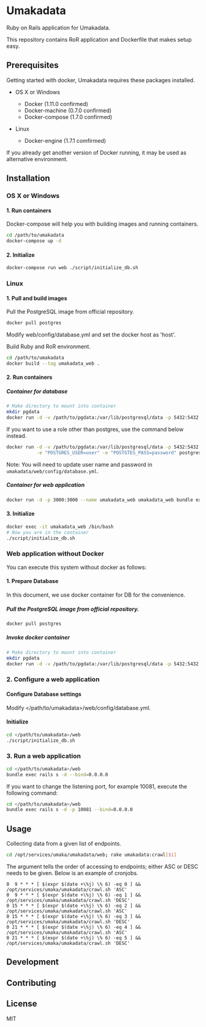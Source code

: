 # Umakadata

Ruby on Rails application for Umakadata.

This repository contains RoR application and Dockerfile that makes setup easy.

## Prerequisites

Getting started with docker, Umakadata requires these packages installed.

- OS X or Windows

    - Docker (1.11.0 confirmed)
    - Docker-machine (0.7.0 confirmed)
    - Docker-compose (1.7.0 confirmed)

- Linux

    - Docker-engine (1.7.1 comfirmed)

If you already get another version of Docker running, it may be used as alternative environment.

## Installation

### OS X or Windows

#### 1. Run containers

Docker-compose will help you with building images and running containers.
```bash
cd /path/to/umakadata
docker-compose up -d
```

#### 2. Initialize

```bash
docker-compose run web ./script/initialize_db.sh
```

### Linux

#### 1. Pull and build images

Pull the PostgreSQL image from official repository.
```bash
docker pull postgres
```

Modify web/config/database.yml and set the docker host as 'host'.

Build Ruby and RoR environment.
```bash
cd /path/to/umakadata
docker build --tag umakadata_web .
```

#### 2. Run containers

##### Container for database

```bash
# Make directory to mount into container
mkdir pgdata
docker run -d -v /path/to/pgdata:/var/lib/postgresql/data -p 5432:5432 --name umakadata_db postgres
```

If you want to use a role other than postgres, use the command below instead.
```bash
docker run -d -v /path/to/pgdata:/var/lib/postgresql/data -p 5432:5432 --name umakadata_db \
           -e "POSTGRES_USER=user" -e "POSTGTES_PASS=password" postgres
```

Note: You will need to update user name and password in `umakadata/web/config/database.yml`.

##### Container for web application

```bash
docker run -d -p 3000:3000 --name umakadata_web umakadata_web bundle exec rails s -p 3000 -b '0.0.0.0'
```

#### 3. Initialize

```bash
docker exec -it umakadata_web /bin/bash
# Now you are in the container
./script/initialize_db.sh
```

### Web application without Docker

You can execute this system without docker as follows:

#### 1. Prepare Database

In this document, we use docker container for DB for the convenience.

##### Pull the PostgreSQL image from official repository.

```bash
docker pull postgres
```

##### Invoke docker container

```bash
# Make directory to mount into container
mkdir pgdata
docker run -d -v /path/to/pgdata:/var/lib/postgresql/data -p 5432:5432 --name umakadata_db postgres
```

### 2. Configure a web application

#### Configure Database settings

Modify </path/to/umakadata>/web/config/database.yml.

#### Initialize

```bash
cd </path/to/umakadata>/web
./script/initialize_db.sh
```

### 3. Run a web application

```bash
cd </path/to/umakadata>/web
bundle exec rails s -d --bind=0.0.0.0
```

If you want to change the listening port, for example 10081, execute the following command:

```bash
cd </path/to/umakadata>/web
bundle exec rails s -d -p 10081 --bind=0.0.0.0
```


## Usage

Collecting data from a given list of endpoints.
```bash
cd /opt/services/umaka/umakadata/web; rake umakadata:crawl[$1]
```

The argument tells the order of accessing to endpoints; either ASC or DESC needs to be given.
Below is an example of cronjobs.
```
0  9 * * * [ $(expr $(date +\%j) \% 6) -eq 0 ] && /opt/services/umaka/umakadata/crawl.sh 'ASC'
0  9 * * * [ $(expr $(date +\%j) \% 6) -eq 1 ] && /opt/services/umaka/umakadata/crawl.sh 'DESC'
0 15 * * * [ $(expr $(date +\%j) \% 6) -eq 2 ] && /opt/services/umaka/umakadata/crawl.sh 'ASC'
0 15 * * * [ $(expr $(date +\%j) \% 6) -eq 3 ] && /opt/services/umaka/umakadata/crawl.sh 'DESC'
0 21 * * * [ $(expr $(date +\%j) \% 6) -eq 4 ] && /opt/services/umaka/umakadata/crawl.sh 'ASC'
0 21 * * * [ $(expr $(date +\%j) \% 6) -eq 5 ] && /opt/services/umaka/umakadata/crawl.sh 'DESC'
```

## Development


## Contributing


## License
MIT
